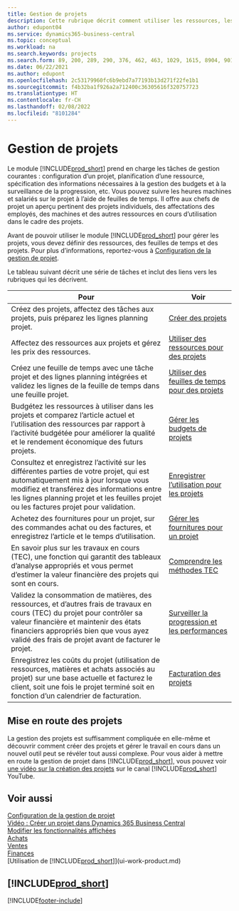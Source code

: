 ```yaml
---
title: Gestion de projets
description: Cette rubrique décrit comment utiliser les ressources, les feuilles de temps et les projets pour la gestion des projets et leurs budgets.
author: edupont04
ms.service: dynamics365-business-central
ms.topic: conceptual
ms.workload: na
ms.search.keywords: projects
ms.search.form: 89, 200, 289, 290, 376, 462, 463, 1029, 1615, 8904, 9014, 9015
ms.date: 06/22/2021
ms.author: edupont
ms.openlocfilehash: 2c53179960fc6b9ebd7a77193b13d271f22fe1b1
ms.sourcegitcommit: f4b32ba1f926a2a712400c36305616f320757723
ms.translationtype: HT
ms.contentlocale: fr-CH
ms.lasthandoff: 02/08/2022
ms.locfileid: "8101284"
---
```

# <a name="project-management"></a>Gestion de projets

Le module [!INCLUDE[prod_short](includes/prod_short.md)] prend en charge les tâches de gestion courantes : configuration d’un projet, planification d’une ressource, spécification des informations nécessaires à la gestion des budgets et à la surveillance de la progression, etc. Vous pouvez suivre les heures machines et salariés sur le projet à l’aide de feuilles de temps. Il offre aux chefs de projet un aperçu pertinent des projets individuels, des affectations des employés, des machines et des autres ressources en cours d’utilisation dans le cadre des projets.

Avant de pouvoir utiliser le module [!INCLUDE[prod_short](includes/prod_short.md)] pour gérer les projets, vous devez définir des ressources, des feuilles de temps et des projets. Pour plus d’informations, reportez-vous à [Configuration de la gestion de projet](projects-setup-projects.md).  

Le tableau suivant décrit une série de tâches et inclut des liens vers les rubriques qui les décrivent.

| Pour | Voir |
| --- | --- |
| Créez des projets, affectez des tâches aux projets, puis préparez les lignes planning projet. |[Créer des projets](projects-how-create-jobs.md) |
| Affectez des ressources aux projets et gérez les prix des ressources. |[Utiliser des ressources pour des projets](projects-how-use-resources.md) |
| Créez une feuille de temps avec une tâche projet et des lignes planning intégrées et validez les lignes de la feuille de temps dans une feuille projet. |[Utiliser des feuilles de temps pour des projets](projects-how-use-time-sheets.md) |
| Budgétez les ressources à utiliser dans les projets et comparez l’article actuel et l’utilisation des ressources par rapport à l’activité budgétée pour améliorer la qualité et le rendement économique des futurs projets. |[Gérer les budgets de projets](projects-how-manage-budgets.md) |
| Consultez et enregistrez l’activité sur les différentes parties de votre projet, qui est automatiquement mis à jour lorsque vous modifiez et transférez des informations entre les lignes planning projet et les feuilles projet ou les factures projet pour validation. |[Enregistrer l’utilisation pour les projets](projects-how-record-job-usage.md) |
| Achetez des fournitures pour un projet, sur des commandes achat ou des factures, et enregistrez l’article et le temps d’utilisation. |[Gérer les fournitures pour un projet](projects-how-manage-project-supplies.md) |
| En savoir plus sur les travaux en cours (TEC), une fonction qui garantit des tableaux d’analyse appropriés et vous permet d’estimer la valeur financière des projets qui sont en cours. |[Comprendre les méthodes TEC](projects-understanding-wip.md) |
| Validez la consommation de matières, des ressources, et d’autres frais de travaux en cours (TEC) du projet pour contrôler sa valeur financière et maintenir des états financiers appropriés bien que vous ayez validé des frais de projet avant de facturer le projet. |[Surveiller la progression et les performances](projects-how-monitor-progress-performance.md) |
| Enregistrez les coûts du projet (utilisation de ressources, matières et achats associés au projet) sur une base actuelle et facturez le client, soit une fois le projet terminé soit en fonction d’un calendrier de facturation. |[Facturation des projets](projects-how-invoice-jobs.md) |

## <a name="get-started-with-projects"></a>Mise en route des projets

La gestion des projets est suffisamment compliquée en elle-même et découvrir comment créer des projets et gérer le travail en cours dans un nouvel outil peut se révéler tout aussi complexe. Pour vous aider à mettre en route la gestion de projet dans [!INCLUDE[prod_short](includes/prod_short.md)], vous pouvez voir [une vidéo sur la création des projets](https://www.youtube.com/watch?v=VqaPWr7BWmw) sur le canal [!INCLUDE[prod_short](includes/prod_short.md)] YouTube.  

## <a name="see-also"></a>Voir aussi

[Configuration de la gestion de projet](projects-setup-projects.md)  
[Vidéo : Créer un projet dans Dynamics 365 Business Central](https://www.youtube.com/watch?v=VqaPWr7BWmw)  
[Modifier les fonctionnalités affichées](ui-experiences.md)  
[Achats](purchasing-manage-purchasing.md)  
[Ventes](sales-manage-sales.md)  
[Finances](finance.md)  
[Utilisation de [!INCLUDE[prod_short](includes/prod_short.md)]](ui-work-product.md)  

## [!INCLUDE[prod_short](includes/free_trial_md.md)]  


[!INCLUDE[footer-include](includes/footer-banner.md)]